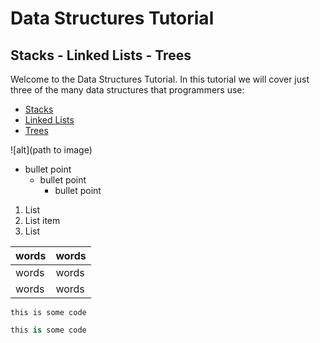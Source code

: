 # Data Structures Tutorial
## Stacks - Linked Lists - Trees

Welcome to the Data Structures Tutorial. In this tutorial we will cover just three of the many data structures that programmers use:

- [Stacks](1-stack.md)
- [Linked Lists](2-linked-list.md)
- [Trees](3-trees)

![alt](path to image)

- bullet point
    - bullet point
        - bullet point
1. List
2. List item
3. List

words|words
-|-
words|words
words|words

`this is some code`

```python
this is some code
```
